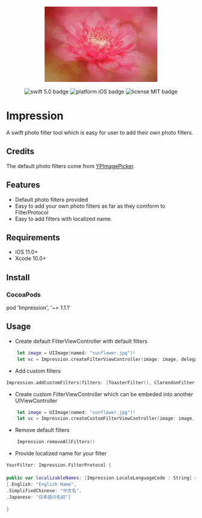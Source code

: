 <p align="center">
<img src="Images/logo.jpg" height="200" max-width="90%" alt="Impression" />
</p>

<p align="center">
    <img src="https://img.shields.io/badge/swift-5.0-orange.svg" alt="swift 5.0 badge" />
    <img src="https://img.shields.io/badge/platform-iOS-lightgrey.svg" alt="platform iOS badge" />
    <img src="https://img.shields.io/badge/license-MIT-black.svg" alt="license MIT badge" />   
</p>

# Impression
A swift photo filter tool which is easy for user to add their own photo filters.

## Credits
The default photo filters come from [YPImagePicker](https://github.com/Yummypets/YPImagePicker).

## Features
* Default photo filters provided
* Easy to add your own photo filters as far as they comform to FilterProtocol
* Easy to add filters with localized name.

## Requirements
* iOS 11.0+
* Xcode 10.0+

## Install

### CocoaPods
pod 'Impression',  '~> 1.1.1'

## Usage
* Create default FilterViewController with default filters

```swift
    let image = UIImage(named: "sunflower.jpg")!
    let vc = Impression.createFilterViewController(image: image, delegate: self, useDefaultFilters: true)
```

* Add custom filters

```swift
Impression.addCustomFilters(filters: [ToasterFilter(), ClarendonFilter(), HazeRemovalFilter()])
```
* Create custom FilterViewController which can be embeded into another UIViewController

```swift
    let image = UIImage(named: "sunflower.jpg")!
    let vc = Impression.createCustomFilterViewController(image: image, delegate: self, useDefaultFilters: true)
```

* Remove default filters

```swift
    Impression.removeAllFilters()
```

* Provide localized name for your filter

```swift
YourFilter: Impression.FilterProtocol {

public var localizableNames: [Impression.LocaleLanguageCode : String] = 
[.English: "English Name", 
.SimplifiedChinese: "中文名",
.Japanese: "日本語の名前"]

}
```


